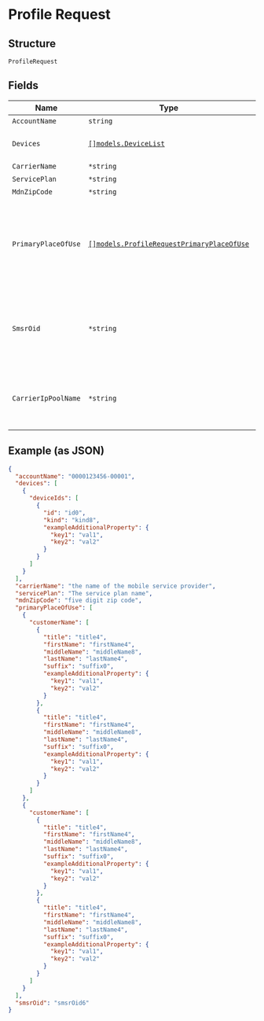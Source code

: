 
# Profile Request

## Structure

`ProfileRequest`

## Fields

| Name | Type | Tags | Description |
|  --- | --- | --- | --- |
| `AccountName` | `string` | Required | - |
| `Devices` | [`[]models.DeviceList`](../../doc/models/device-list.md) | Required | **Constraints**: *Maximum Items*: `100` |
| `CarrierName` | `*string` | Optional | - |
| `ServicePlan` | `*string` | Optional | - |
| `MdnZipCode` | `*string` | Optional | - |
| `PrimaryPlaceOfUse` | [`[]models.ProfileRequestPrimaryPlaceOfUse`](../../doc/models/containers/profile-request-primary-place-of-use.md) | Optional | This is Array of a container for any-of cases.<br><br>**Constraints**: *Maximum Items*: `25` |
| `SmsrOid` | `*string` | Optional | **Constraints**: *Minimum Length*: `3`, *Maximum Length*: `46`, *Pattern*: `^[0-9.]{3,46}$` |
| `CarrierIpPoolName` | `*string` | Optional | The name of the pool of IP addresses assigned to the profile. |

## Example (as JSON)

```json
{
  "accountName": "0000123456-00001",
  "devices": [
    {
      "deviceIds": [
        {
          "id": "id0",
          "kind": "kind8",
          "exampleAdditionalProperty": {
            "key1": "val1",
            "key2": "val2"
          }
        }
      ]
    }
  ],
  "carrierName": "the name of the mobile service provider",
  "servicePlan": "The service plan name",
  "mdnZipCode": "five digit zip code",
  "primaryPlaceOfUse": [
    {
      "customerName": [
        {
          "title": "title4",
          "firstName": "firstName4",
          "middleName": "middleName8",
          "lastName": "lastName4",
          "suffix": "suffix0",
          "exampleAdditionalProperty": {
            "key1": "val1",
            "key2": "val2"
          }
        },
        {
          "title": "title4",
          "firstName": "firstName4",
          "middleName": "middleName8",
          "lastName": "lastName4",
          "suffix": "suffix0",
          "exampleAdditionalProperty": {
            "key1": "val1",
            "key2": "val2"
          }
        }
      ]
    },
    {
      "customerName": [
        {
          "title": "title4",
          "firstName": "firstName4",
          "middleName": "middleName8",
          "lastName": "lastName4",
          "suffix": "suffix0",
          "exampleAdditionalProperty": {
            "key1": "val1",
            "key2": "val2"
          }
        },
        {
          "title": "title4",
          "firstName": "firstName4",
          "middleName": "middleName8",
          "lastName": "lastName4",
          "suffix": "suffix0",
          "exampleAdditionalProperty": {
            "key1": "val1",
            "key2": "val2"
          }
        }
      ]
    }
  ],
  "smsrOid": "smsrOid6"
}
```

